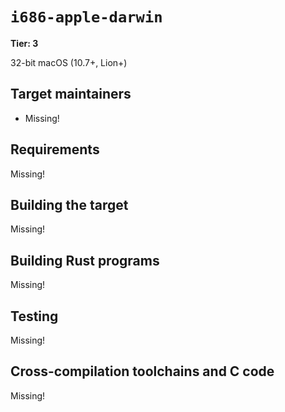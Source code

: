 # `i686-apple-darwin`

**Tier: 3**

32-bit macOS (10.7+, Lion+)

## Target maintainers

- Missing!

## Requirements

Missing!

## Building the target

Missing!

## Building Rust programs

Missing!

## Testing

Missing!

## Cross-compilation toolchains and C code

Missing!
